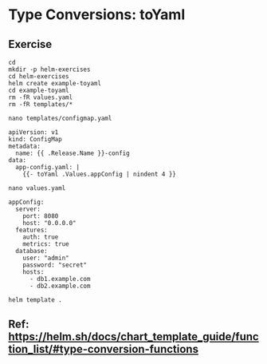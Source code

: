 # Type Conversions: toYaml 

## Exercise 

```
cd
mkdir -p helm-exercises
cd helm-exercises
helm create example-toyaml 
cd example-toyaml
rm -fR values.yaml
rm -fR templates/*
```

```
nano templates/configmap.yaml  
```

```
apiVersion: v1
kind: ConfigMap
metadata:
  name: {{ .Release.Name }}-config
data:
  app-config.yaml: |
    {{- toYaml .Values.appConfig | nindent 4 }}
```

```
nano values.yaml  
```

```
appConfig:
  server:
    port: 8080
    host: "0.0.0.0"
  features:
    auth: true
    metrics: true
  database:
    user: "admin"
    password: "secret"
    hosts:
      - db1.example.com
      - db2.example.com
```

```
helm template .
```


## Ref: https://helm.sh/docs/chart_template_guide/function_list/#type-conversion-functions
